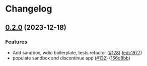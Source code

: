 # Changelog

## [0.2.0](https://github.com/polkadot-cloud/library/compare/polkadot-cloud-sandbox-v0.1.0...polkadot-cloud-sandbox-v0.2.0) (2023-12-18)


### Features

* Add sandbox, wdio boilerplate, tests refactor ([#128](https://github.com/polkadot-cloud/library/issues/128)) ([edc1977](https://github.com/polkadot-cloud/library/commit/edc197766ced173d500d84be81c8a0edad02b433))
* populate sandbox and discontinue app ([#132](https://github.com/polkadot-cloud/library/issues/132)) ([156d8bb](https://github.com/polkadot-cloud/library/commit/156d8bb39d056999388972a076ae1462aaf91a84))
